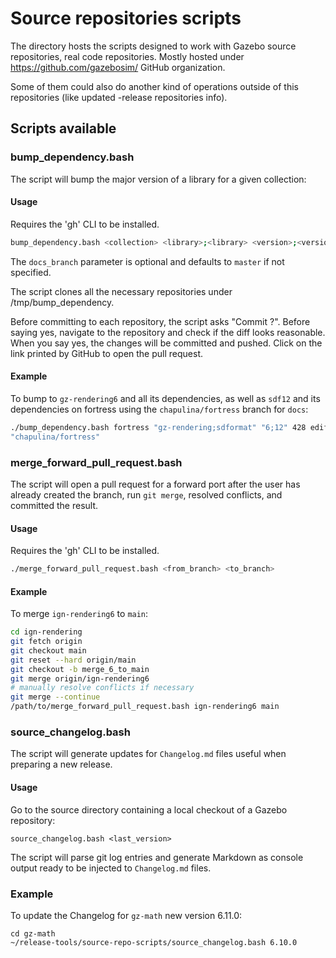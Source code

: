 # Source repositories scripts

The directory hosts the scripts designed to work with Gazebo source
repositories, real code repositories. Mostly hosted under
https://github.com/gazebosim/ GitHub organization.

Some of them could also do another kind of operations outside of
this repositories (like updated -release repositories info).

## Scripts available

### bump_dependency.bash

The script will bump the major version of a library for a given collection:

#### Usage

Requires the 'gh' CLI to be installed.
```bash
bump_dependency.bash <collection> <library>;<library> <version>;<version> <issue_number> <prev_collection> [<docs_branch>]
```

The `docs_branch` parameter is optional and defaults to `master` if not specified.

The script clones all the necessary repositories under /tmp/bump_dependency.

Before committing to each repository, the script asks "Commit <repository
name>?".  Before saying yes, navigate to the repository and check if the diff
looks reasonable.  When you say yes, the changes will be committed and pushed.
Click on the link printed by GitHub to open the pull request.

#### Example

To bump to `gz-rendering6` and all its dependencies, as well as `sdf12` and
its dependencies on fortress using the `chapulina/fortress` branch for `docs`:

```bash
./bump_dependency.bash fortress "gz-rendering;sdformat" "6;12" 428 edifice
"chapulina/fortress"
```

### merge_forward_pull_request.bash

The script will open a pull request for a forward port after the user has
already created the branch, run `git merge`, resolved conflicts, and committed
the result.

#### Usage

Requires the 'gh' CLI to be installed.
```bash
./merge_forward_pull_request.bash <from_branch> <to_branch>
```

#### Example

To merge `ign-rendering6` to `main`:

```bash
cd ign-rendering
git fetch origin
git checkout main
git reset --hard origin/main
git checkout -b merge_6_to_main
git merge origin/ign-rendering6
# manually resolve conflicts if necessary
git merge --continue
/path/to/merge_forward_pull_request.bash ign-rendering6 main
```

### source_changelog.bash

The script will generate updates for `Changelog.md` files useful when preparing a
new release.

#### Usage

Go to the source directory containing a local checkout of a Gazebo repository:

```
source_changelog.bash <last_version>
```

The script will parse git log entries and generate Markdown as console output
ready to be injected to `Changelog.md` files.

### Example

To update the Changelog for `gz-math` new version 6.11.0:

```
cd gz-math
~/release-tools/source-repo-scripts/source_changelog.bash 6.10.0
```
